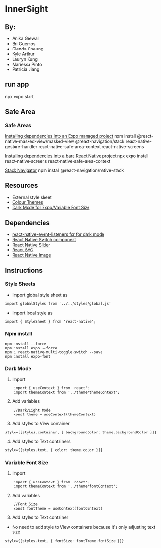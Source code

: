 # InnerSight 

## By:
- Anika Grewal 
- Bri Guemos
- Glenda Cheung
- Kyle Arthur
- Lauryn Kung
- Mariessa Pinto
- Patricia Jiang

## run app
npx expo start

## Safe Area

### Safe Areas
[Installing dependencies into an Expo managed project](https://reactnavigation.org/docs/5.x/getting-started/)
npm install @react-native-masked-view/masked-view @react-navigation/stack react-native-gesture-handler react-native-safe-area-context react-native-screens

[Installing dependencies into a bare React Native project](https://reactnavigation.org/docs/getting-started/)
npx expo install react-native-screens react-native-safe-area-context

[Stack Navigator](https://reactnavigation.org/docs/native-stack-navigator/)
npm install @react-navigation/native-stack

## Resources
- [External style sheet](https://stackoverflow.com/questions/33595642/react-native-external-stylesheet)
- [Colour Themes](https://docs.expo.dev/develop/user-interface/color-themes/)
- [Dark Mode for Expo/Variable Font Size](https://www.youtube.com/watch?v=PUzPqfhkeDI&t=681s)

## Dependencies
- [react-native-event-listeners for for dark mode](https://www.npmjs.com/package/react-native-event-listeners) 
- [React Native Switch component](https://reactnative.dev/docs/switch)
- [React Native Slider](https://github.com/Sharcoux/slider)
- [React SVG](https://docs.expo.dev/versions/v49.0.0/sdk/svg/)
- [React Native Image](https://www.npmjs.com/package/react-image)


## Instructions

### Style Sheets
- Import global style sheet as 
```
import globalStyles from '../../styles/global.js'
```
- Import local style as
```
import { StyleSheet } from 'react-native';
```

### Npm install
```
npm install --force 
npm install expo --force
npm i react-native-multi-toggle-switch --save
npm install expo-font
```

### Dark Mode
1. Import 
```
    import { useContext } from 'react';
    import themeContext from '../theme/themeContext';
```
2. Add variables
```
    //Dark/Light Mode
    const theme = useContext(themeContext)
```
3. Add styles to View container
```
style={[styles.container, { backgroundColor: theme.backgroundColor }]}
```
4. Add styles to Text containers
```
style={[styles.text, { color: theme.color }]}
```
### Variable Font Size
1. Import 
```
    import { useContext } from 'react';
    import themeContext from '../theme/fontContext';
```
2. Add variables
```
    //Font Size
    const fontTheme = useContext(fontContext)
```
3. Add styles to Text container
- No need to add style to View containers because it's only adjusting text size
```
style={[styles.text, { fontSize: fontTheme.fontSize }]}
```
